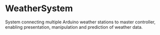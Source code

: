 # WeatherSystem
System connecting multiple Arduino weather stations to master controller, enabling presentation, manipulation and prediction of weather data.
